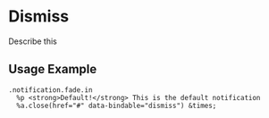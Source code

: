 
# Dismiss
Describe this

## Usage Example

<!--~ markup/dismiss.html.haml -->
```haml
.notification.fade.in
  %p <strong>Default!</strong> This is the default notification
  %a.close(href="#" data-bindable="dismiss") &times;
```
<!-- end -->

